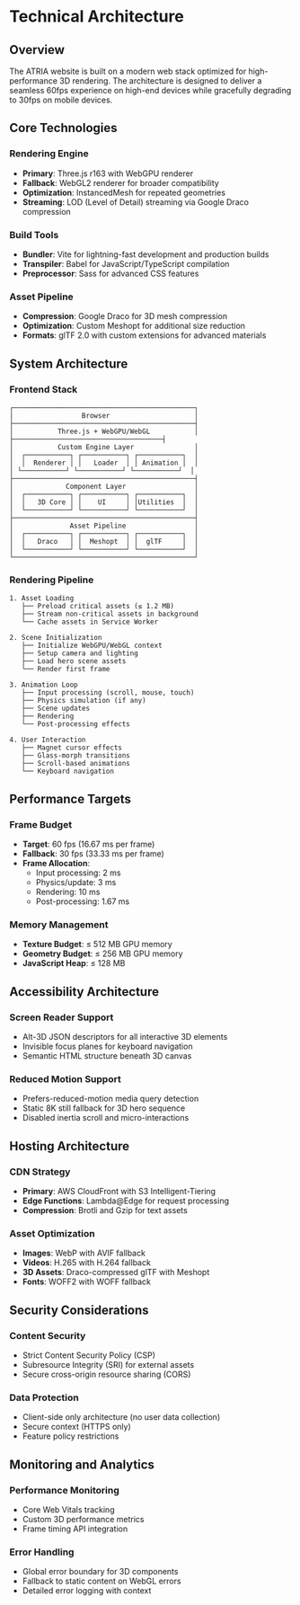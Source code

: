 # Technical Architecture

## Overview

The ATRIA website is built on a modern web stack optimized for high-performance 3D rendering. The architecture is designed to deliver a seamless 60fps experience on high-end devices while gracefully degrading to 30fps on mobile devices.

## Core Technologies

### Rendering Engine
- **Primary**: Three.js r163 with WebGPU renderer
- **Fallback**: WebGL2 renderer for broader compatibility
- **Optimization**: InstancedMesh for repeated geometries
- **Streaming**: LOD (Level of Detail) streaming via Google Draco compression

### Build Tools
- **Bundler**: Vite for lightning-fast development and production builds
- **Transpiler**: Babel for JavaScript/TypeScript compilation
- **Preprocessor**: Sass for advanced CSS features

### Asset Pipeline
- **Compression**: Google Draco for 3D mesh compression
- **Optimization**: Custom Meshopt for additional size reduction
- **Formats**: glTF 2.0 with custom extensions for advanced materials

## System Architecture

### Frontend Stack
```
┌─────────────────────────────────────────────┐
│                 Browser                     │
├─────────────────────────────────────────────┤
│           Three.js + WebGPU/WebGL           │
├─────────────────────────────────────┤
│           Custom Engine Layer               │
│  ┌───────────┐ ┌───────────┐ ┌───────────┐  │
│  │  Renderer │ │   Loader  │ │ Animation │  │
│ └───────────┘ └───────────┘ └───────────┘  │
├─────────────────────────────────────────────┤
│             Component Layer                 │
│  ┌───────────┐ ┌───────────┐ ┌───────────┐  │
│  │   3D Core │ │    UI     │ │Utilities  │  │
│  └───────────┘ └───────────┘ └───────────┘  │
├─────────────────────────────────────────────┤
│              Asset Pipeline                 │
│  ┌───────────┐ ┌───────────┐ ┌───────────┐  │
│  │   Draco   │ │  Meshopt  │ │  glTF     │  │
│  └───────────┘ └───────────┘ └───────────┘  │
└─────────────────────────────────────────────┘
```

### Rendering Pipeline
```
1. Asset Loading
   ├── Preload critical assets (≤ 1.2 MB)
   ├── Stream non-critical assets in background
   └── Cache assets in Service Worker

2. Scene Initialization
   ├── Initialize WebGPU/WebGL context
   ├── Setup camera and lighting
   ├── Load hero scene assets
   └── Render first frame

3. Animation Loop
   ├── Input processing (scroll, mouse, touch)
   ├── Physics simulation (if any)
   ├── Scene updates
   ├── Rendering
   └── Post-processing effects

4. User Interaction
   ├── Magnet cursor effects
   ├── Glass-morph transitions
   ├── Scroll-based animations
   └── Keyboard navigation
```

## Performance Targets

### Frame Budget
- **Target**: 60 fps (16.67 ms per frame)
- **Fallback**: 30 fps (33.33 ms per frame)
- **Frame Allocation**:
  - Input processing: 2 ms
  - Physics/update: 3 ms
  - Rendering: 10 ms
  - Post-processing: 1.67 ms

### Memory Management
- **Texture Budget**: ≤ 512 MB GPU memory
- **Geometry Budget**: ≤ 256 MB GPU memory
- **JavaScript Heap**: ≤ 128 MB

## Accessibility Architecture

### Screen Reader Support
- Alt-3D JSON descriptors for all interactive 3D elements
- Invisible focus planes for keyboard navigation
- Semantic HTML structure beneath 3D canvas

### Reduced Motion Support
- Prefers-reduced-motion media query detection
- Static 8K still fallback for 3D hero sequence
- Disabled inertia scroll and micro-interactions

## Hosting Architecture

### CDN Strategy
- **Primary**: AWS CloudFront with S3 Intelligent-Tiering
- **Edge Functions**: Lambda@Edge for request processing
- **Compression**: Brotli and Gzip for text assets

### Asset Optimization
- **Images**: WebP with AVIF fallback
- **Videos**: H.265 with H.264 fallback
- **3D Assets**: Draco-compressed glTF with Meshopt
- **Fonts**: WOFF2 with WOFF fallback

## Security Considerations

### Content Security
- Strict Content Security Policy (CSP)
- Subresource Integrity (SRI) for external assets
- Secure cross-origin resource sharing (CORS)

### Data Protection
- Client-side only architecture (no user data collection)
- Secure context (HTTPS only)
- Feature policy restrictions

## Monitoring and Analytics

### Performance Monitoring
- Core Web Vitals tracking
- Custom 3D performance metrics
- Frame timing API integration

### Error Handling
- Global error boundary for 3D components
- Fallback to static content on WebGL errors
- Detailed error logging with context